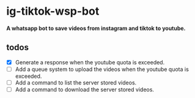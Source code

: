  # ig-tiktok-wsp-bot

 **A whatsapp bot to save videos from instagram and tiktok to youtube.**

 ## todos

- [x] Generate a response when the youtube quota is exceeded.
- [ ] Add a queue system to upload the videos when the youtube quota is exceeded.
- [ ] Add a command to list the server stored videos.
- [ ] Add a command to download the server stored videos.